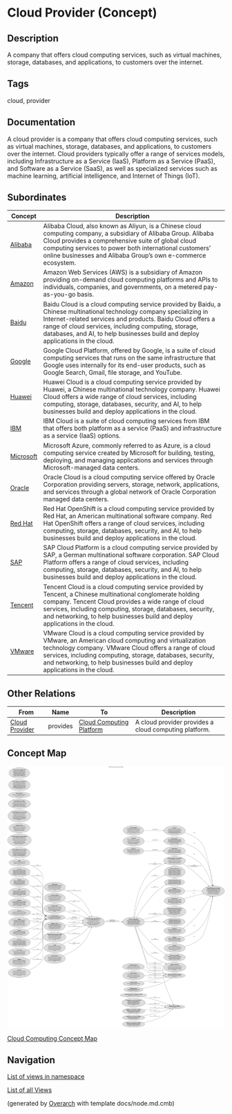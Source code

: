
# Cloud Provider (Concept)
## Description
A company that offers cloud computing services, such as virtual machines, storage, databases, and applications, to customers over the internet.


## Tags
cloud, provider

## Documentation
A cloud provider is a company that offers cloud computing services, such as virtual machines, storage, databases, and applications, to customers over the internet.
Cloud providers typically offer a range of services models, including Infrastructure as a Service (IaaS), Platform as a Service (PaaS), and Software as a Service (SaaS),
as well as specialized services such as machine learning, artificial intelligence, and Internet of Things (IoT).
## Subordinates
| Concept | Description |
|---|---|
| [Alibaba](../../software-development/cloud/provider/alibaba.md)| Alibaba Cloud, also known as Aliyun, is a Chinese cloud computing company, a subsidiary of Alibaba Group. Alibaba Cloud provides a comprehensive suite of global cloud computing services to power both international customers’ online businesses and Alibaba Group’s own e-commerce ecosystem. |
| [Amazon](../../software-development/cloud/provider/amazon.md)| Amazon Web Services (AWS) is a subsidiary of Amazon providing on-demand cloud computing platforms and APIs to individuals, companies, and governments, on a metered pay-as-you-go basis. |
| [Baidu](../../software-development/cloud/provider/baidu.md)| Baidu Cloud is a cloud computing service provided by Baidu, a Chinese multinational technology company specializing in Internet-related services and products. Baidu Cloud offers a range of cloud services, including computing, storage, databases, and AI, to help businesses build and deploy applications in the cloud. |
| [Google](../../software-development/cloud/provider/google.md)| Google Cloud Platform, offered by Google, is a suite of cloud computing services that runs on the same infrastructure that Google uses internally for its end-user products, such as Google Search, Gmail, file storage, and YouTube. |
| [Huawei](../../software-development/cloud/provider/huawei.md)| Huawei Cloud is a cloud computing service provided by Huawei, a Chinese multinational technology company. Huawei Cloud offers a wide range of cloud services, including computing, storage, databases, security, and AI, to help businesses build and deploy applications in the cloud. |
| [IBM](../../software-development/cloud/provider/ibm.md)| IBM Cloud is a suite of cloud computing services from IBM that offers both platform as a service (PaaS) and infrastructure as a service (IaaS) options. |
| [Microsoft](../../software-development/cloud/provider/microsoft.md)| Microsoft Azure, commonly referred to as Azure, is a cloud computing service created by Microsoft for building, testing, deploying, and managing applications and services through Microsoft-managed data centers. |
| [Oracle](../../software-development/cloud/provider/oracle.md)| Oracle Cloud is a cloud computing service offered by Oracle Corporation providing servers, storage, network, applications, and services through a global network of Oracle Corporation managed data centers. |
| [Red Hat](../../software-development/cloud/provider/redhat.md)| Red Hat OpenShift is a cloud computing service provided by Red Hat, an American multinational software company. Red Hat OpenShift offers a range of cloud services, including computing, storage, databases, security, and AI, to help businesses build and deploy applications in the cloud. |
| [SAP](../../software-development/cloud/provider/sap.md)| SAP Cloud Platform is a cloud computing service provided by SAP, a German multinational software corporation. SAP Cloud Platform offers a range of cloud services, including computing, storage, databases, security, and AI, to help businesses build and deploy applications in the cloud. |
| [Tencent](../../software-development/cloud/provider/tencent.md)| Tencent Cloud is a cloud computing service provided by Tencent, a Chinese multinational conglomerate holding company. Tencent Cloud provides a wide range of cloud services, including computing, storage, databases, security, and networking, to help businesses build and deploy applications in the cloud. |
| [VMware](../../software-development/cloud/provider/vmware.md)| VMware Cloud is a cloud computing service provided by VMware, an American cloud computing and virtualization technology company. VMware Cloud offers a range of cloud services, including computing, storage, databases, security, and networking, to help businesses build and deploy applications in the cloud. |
## Other Relations
| From | Name | To | Description |
|---|---|---|---|
| [Cloud Provider](../../software-development/cloud/cloud-provider.md) | provides | [Cloud Computing Platform](../../software-development/cloud/cloud-computing-platform.md) | A cloud provider provides a cloud computing platform. |

## Concept Map
![Cloud Computing Concept Map](../../software-development/cloud/concept-view.png)

[Cloud Computing Concept Map](../../software-development/cloud/concept-view.md)


## Navigation
[List of views in namespace](./views-in-namespace.md)

[List of all Views](../../views.md)


(generated by [Overarch](https://github.com/soulspace-org/overarch) with template docs/node.md.cmb)
